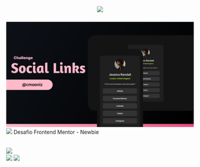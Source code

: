 <h1 align="center"><img src="https://img.shields.io/badge/Challenge - Frontend Mentor-ffbaca.svg?style=for-the-badge&"></h1>

<img src="/media/cover.png" alt=""> 

<img src="https://img.shields.io/badge/Descrição-5c5c5c.svg?style=for-the-badge&">
Desafio Frontend Mentor - Newbie
<br>
<br>
<br>
<img src="https://img.shields.io/badge/Tecnologias Utilizadas-5c5c5c.svg?style=for-the-badge&">
<div>
<img src="https://img.shields.io/badge/HTML5-0D1117?style=for-the-badge&logo=html5&logoColor=FF6842">
<img src="https://img.shields.io/badge/CSS3-0D1117?style=for-the-badge&logo=html5&logoColor=60D1EA">
</div>
